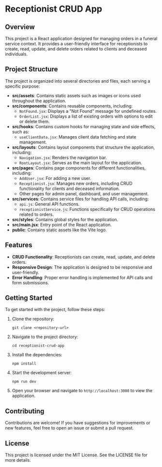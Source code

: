 # Receptionist CRUD App

## Overview

This project is a React application designed for managing orders in a funeral service context. It provides a user-friendly interface for receptionists to create, read, update, and delete orders related to clients and deceased individuals.

## Project Structure

The project is organized into several directories and files, each serving a specific purpose:

- **src/assets**: Contains static assets such as images or icons used throughout the application.
- **src/components**: Contains reusable components, including:
  - `NotFound.jsx`: Displays a "Not Found" message for undefined routes.
  - `OrderList.jsx`: Displays a list of existing orders with options to edit or delete them.
- **src/hooks**: Contains custom hooks for managing state and side effects, such as:
  - `useClientData.jsx`: Manages client data fetching and state management.
- **src/layouts**: Contains layout components that structure the application, including:
  - `Navigation.jsx`: Renders the navigation bar.
  - `RootLayout.jsx`: Serves as the main layout for the application.
- **src/pages**: Contains page components for different functionalities, including:
  - `AddUser.jsx`: For adding a new user.
  - `Receptionist.jsx`: Manages new orders, including CRUD functionality for clients and deceased information.
  - Other pages for admin panel, dashboard, and user management.
- **src/services**: Contains service files for handling API calls, including:
  - `api.js`: General API functions.
  - `receptionistService.js`: Functions specifically for CRUD operations related to orders.
- **src/styles**: Contains global styles for the application.
- **src/main.jsx**: Entry point of the React application.
- **public**: Contains static assets like the Vite logo.

## Features

- **CRUD Functionality**: Receptionists can create, read, update, and delete orders.
- **Responsive Design**: The application is designed to be responsive and user-friendly.
- **Error Handling**: Proper error handling is implemented for API calls and form submissions.

## Getting Started

To get started with the project, follow these steps:

1. Clone the repository:
   ```
   git clone <repository-url>
   ```

2. Navigate to the project directory:
   ```
   cd receptionist-crud-app
   ```

3. Install the dependencies:
   ```
   npm install
   ```

4. Start the development server:
   ```
   npm run dev
   ```

5. Open your browser and navigate to `http://localhost:3000` to view the application.

## Contributing

Contributions are welcome! If you have suggestions for improvements or new features, feel free to open an issue or submit a pull request.

## License

This project is licensed under the MIT License. See the LICENSE file for more details.